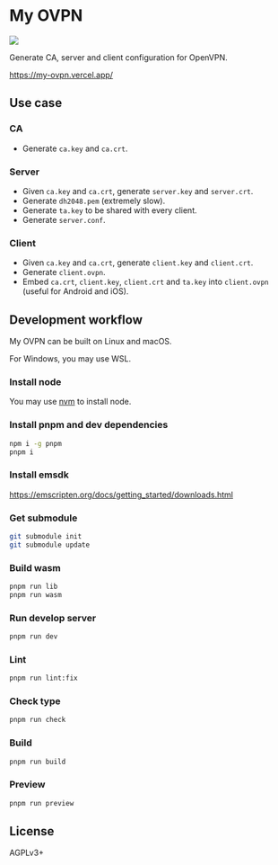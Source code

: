 # My OVPN
![](https://img.shields.io/github/license/LibreService/my_ovpn)

Generate CA, server and client configuration for OpenVPN.

https://my-ovpn.vercel.app/

## Use case
### CA
* Generate `ca.key` and `ca.crt`.
### Server
* Given `ca.key` and `ca.crt`, generate `server.key` and `server.crt`.
* Generate `dh2048.pem` (extremely slow).
* Generate `ta.key` to be shared with every client.
* Generate `server.conf`.
### Client
* Given `ca.key` and `ca.crt`, generate `client.key` and `client.crt`.
* Generate `client.ovpn`.
* Embed `ca.crt`, `client.key`, `client.crt` and `ta.key` into `client.ovpn` (useful for Android and iOS).

## Development workflow
My OVPN can be built on Linux and macOS.

For Windows, you may use WSL.
### Install node
You may use [nvm](https://github.com/nvm-sh/nvm) to install node.
### Install pnpm and dev dependencies
```sh
npm i -g pnpm
pnpm i
```
### Install emsdk
https://emscripten.org/docs/getting_started/downloads.html
### Get submodule
```sh
git submodule init
git submodule update
```
### Build wasm
```sh
pnpm run lib
pnpm run wasm
```
### Run develop server
```sh
pnpm run dev
```
### Lint
```sh
pnpm run lint:fix
```
### Check type
```sh
pnpm run check
```
### Build
```sh
pnpm run build
```
### Preview
```sh
pnpm run preview
```

## License
AGPLv3+
